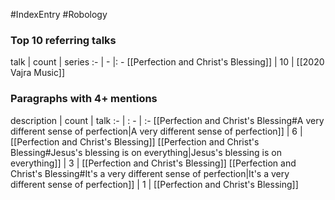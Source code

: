 #IndexEntry #Robology

### Top 10 referring talks
talk | count | series
:- | - |: -
[[Perfection and Christ's Blessing]] | 10 | [[2020 Vajra Music]]

### Paragraphs with 4+ mentions
description | count | talk
:- | : - | :-
[[Perfection and Christ's Blessing#A very different sense of perfection\|A very different sense of perfection]] | 6 | [[Perfection and Christ's Blessing]]
[[Perfection and Christ's Blessing#Jesus's blessing is on everything\|Jesus's blessing is on everything]] | 3 | [[Perfection and Christ's Blessing]]
[[Perfection and Christ's Blessing#It's a very different sense of perfection\|It's a very different sense of perfection]] | 1 | [[Perfection and Christ's Blessing]]

